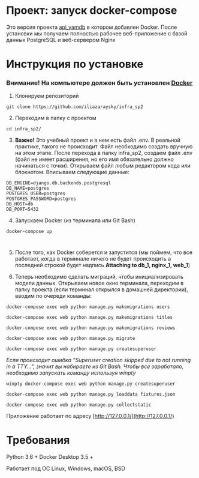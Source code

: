 # Проект: запуск docker-compose
Это версия проекта [api_yamdb](https://github.com/iliazaraysky/api_yamdb) в котором добавлен Docker. После установки мы получаем полностью рабочее веб-приложение с базой данных PostgreSQL и веб-сервером Nginx


# Инструкция по установке
### Внимание! На компьютере должен быть установлен [Docker](https://www.docker.com/products/docker-desktop)

1. Клонируем репозиторий

```
git clone https://github.com/iliazaraysky/infra_sp2
```

2. Переходим в папку с проектом

```
cd infra_sp2/
```

3. **Важно!** Это учебный проект и в нем есть файл .env. В реальной практике, такого не происходит. Файл необходимо создать вручную на этом этапе.
После перехода в папку infra_sp2, создаем файл .env (файл не имеет расширения, но его имя обязательно должно начинаться с точки). Открываем файл любым редактором кода или блокнотом. Вписываем следующие данные:

```
DB_ENGINE=django.db.backends.postgresql
DB_NAME=postgres
POSTGRES_USER=postgres
POSTGRES_PASSWORD=postgres
DB_HOST=db
DB_PORT=5432

```

4. Запускаем Docker (из терминала или Git Bash)

```
docker-compose up
```

# 
5. После того, как Docker соберется и запустится (мы поймем, что все работает, когда в терминале ничего не будет происходить а последней строкой будет надпись **Attaching to db_1, nginx_1, web_1**)

6. Теперь необходимо сделать миграций, чтобы инициализировать модели данных. Открываем новое окно терминала, переходим в папку проекта (если терминал открылся в домашней директории), вводим по очереди команды:

```
docker-compose exec web python manage.py makemigrations users

docker-compose exec web python manage.py makemigrations titles

docker-compose exec web python manage.py makemigrations reviews

docker-compose exec web python manage.py migrate

docker-compose exec web python manage.py createsuperuser
```

*Если происходит ошибка "Superuser creation skipped due to not running in a TTY...", значит вы набираете из Git Bash. Чтобы все заработало, необходимо запускать команду используя winpty*

```
winpty docker-compose exec web python manage.py createsuperuser

docker-compose exec web python manage.py loaddata fixtures.json

docker-compose exec web python manage.py collectstatic
```


Приложение работает по адресу [http://127.0.0.1/](http://127.0.0.1/)
# Требования
Python 3.6 +
Docker Desktop 3.5 +

Работает под ОС Linux, Windows, macOS, BSD
